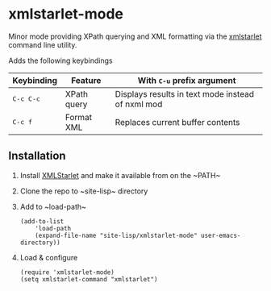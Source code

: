 # xmlstarlet-mode #

Minor mode providing XPath querying and XML formatting via the
[xmlstarlet](https://xmlstar.sourceforge.net/docs.php) command line
utility.

Adds the following keybindings

| Keybinding         | Feature     | With <kbd>C-u</kbd> prefix argument               |
|--------------------|-------------|---------------------------------------------------|
| <kbd>C-c C-c</kbd> | XPath query | Displays results in text mode instead of nxml mod |
| <kbd>C-c f</kbd>   | Format XML  | Replaces current buffer contents                  |

## Installation ##

1. Install [XMLStarlet](https://xmlstar.sourceforge.net/download.php) and make it available from on the ~PATH~
2. Clone the repo to ~site-lisp~ directory
3. Add to ~load-path~

    ```emacs-lisp
    (add-to-list
    	'load-path
    	(expand-file-name "site-lisp/xmlstarlet-mode" user-emacs-directory))
    ```

4. Load & configure

	```emacs-lisp
	(require 'xmlstarlet-mode)
	(setq xmlstarlet-command "xmlstarlet")
	```
